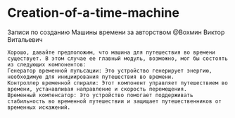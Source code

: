 # Creation-of-a-time-machine
Записи по созданию Машины времени за авторством @Вохмин Виктор Витальевич

```
Хорошо, давайте предположим, что машина для путешествия во времени существует. В этом случае ее главный модуль, возможно, мог бы состоять из следующих компонентов:
Генератор временной пульсации: Это устройство генерирует энергию, необходимую для инициирования путешествия во времени.
Контроллер временной спирали: Этот компонент управляет путешествием во времени, устанавливая направление и скорость перемещения.
Временный компенсатор: Это устройство помогает поддерживать стабильность во временной путешествии и защищает путешественников от временных искажений.
```
